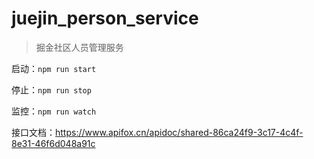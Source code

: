 # juejin_person_service

> 掘金社区人员管理服务

启动：`npm run start`

停止：`npm run stop`

监控：`npm run watch`

接口文档：https://www.apifox.cn/apidoc/shared-86ca24f9-3c17-4c4f-8e31-46f6d048a91c
